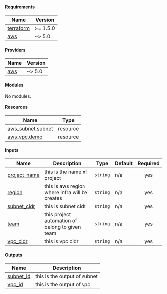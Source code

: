 <!-- BEGIN_TF_DOCS -->
#### Requirements

| Name | Version |
|------|---------|
| <a name="requirement_terraform"></a> [terraform](#requirement_terraform) | >= 1.5.0 |
| <a name="requirement_aws"></a> [aws](#requirement_aws) | ~> 5.0 |

#### Providers

| Name | Version |
|------|---------|
| <a name="provider_aws"></a> [aws](#provider_aws) | ~> 5.0 |

#### Modules

No modules.

#### Resources

| Name | Type |
|------|------|
| [aws_subnet.subnet](https://registry.terraform.io/providers/hashicorp/aws/latest/docs/resources/subnet) | resource |
| [aws_vpc.demo](https://registry.terraform.io/providers/hashicorp/aws/latest/docs/resources/vpc) | resource |

#### Inputs

| Name | Description | Type | Default | Required |
|------|-------------|------|---------|:--------:|
| <a name="input_project_name"></a> [project_name](#input_project_name) | this is the name of project | `string` | n/a | yes |
| <a name="input_region"></a> [region](#input_region) | this is aws region where infra will be creates | `string` | n/a | yes |
| <a name="input_subnet_cidr"></a> [subnet_cidr](#input_subnet_cidr) | this is subnet cidr | `string` | n/a | yes |
| <a name="input_team"></a> [team](#input_team) | this project automation of belong to given team | `string` | n/a | yes |
| <a name="input_vpc_cidr"></a> [vpc_cidr](#input_vpc_cidr) | this is vpc cidr | `string` | n/a | yes |

#### Outputs

| Name | Description |
|------|-------------|
| <a name="output_subnet_id"></a> [subnet_id](#output_subnet_id) | this is the output of subnet |
| <a name="output_vpc_id"></a> [vpc_id](#output_vpc_id) | this is the output of vpc |
<!-- END_TF_DOCS -->